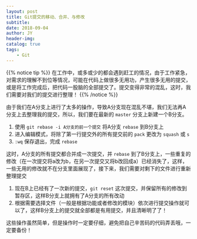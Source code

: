 ```yaml
---
layout: post
title: Git提交的移动、合并、与修改
subtitle: 
date: 2018-09-04
author: JY
header-img: 
catalog: true
tags: 
    - Git
---
```


{{% notice tip %}}
在工作中，或多或少的都会遇到赶工的情况，由于工作紧急，对需求的理解不到位等情况，可能在代码上做很多无用功，产生很多无用的提交，或是将工作完成后，把代码一股脑的全部提交了。提交变得非常的混乱，这时，我们需要对我们的提交进行整理！
{{% /notice %}}


由于我们在A分支上进行了太多的操作，导致A分支现在混乱不堪，我们无法再A分支上去整理我的提交，所以，我们要在最新的 `master` 分支上新建一个B分支。

1. 使用 `git rebase -i A分支的前一个提交` 将A分支 `rebase` 到B分支上
2. 进入编辑模式，将除了第一行提交外的所有提交前的 `pack` 更改为 `squash` 或 `s` 
3. `:wq` 保存退出，完成 `rebase`

这时，A分支的所有提交都合并成一次提交，并 `rebase` 到了B分支上，一些重复的修改（在一次提交将a改为b，在另一次提交又将b改回成a）已经消失了，这样，一些无用的修改就不在分支里面展现了，接下来，我们需要对剩下的文件进行重新整理提交

1. 现在B上已经有了一次新的提交，`git reset` 这次提交，并保留所有的修改到暂存区，这样B分支上就拥有了A分支的所有改动
2. 根据需要选择文件（一般是根据功能或者修改的模块）依次进行提交操作就可以了，这样B分支上的提交就全部都是有用提交，并且清晰明了了！

这些操作虽然简单，但是操作时一定要仔细，避免把自己辛苦码的代码弄丢哦，一定要备份！